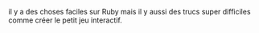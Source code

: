 il y a des choses faciles sur Ruby mais il y aussi des trucs super difficiles comme créer le petit jeu interactif.